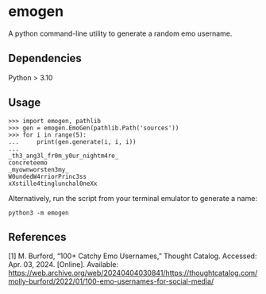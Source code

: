# emogen
A python command-line utility to generate a random emo username.

## Dependencies

Python > 3.10

## Usage

```
>>> import emogen, pathlib
>>> gen = emogen.EmoGen(pathlib.Path('sources'))
>>> for i in range(5):
...     print(gen.generate(i, i, i))
... 
_th3_ang3l_fr0m_y0ur_nightm4re_
concreteemo
_myownworsten3my_
W0undedW4rriorPrinc3ss
xXstille4tinglunchal0neXx
```

Alternatively, run the script from your terminal emulator to generate a name:
```
python3 -m emogen
```

## References

[1] M. Burford, “100+ Catchy Emo Usernames,” Thought Catalog. Accessed: Apr. 03, 2024. [Online]. Available: https://web.archive.org/web/20240404030841/https://thoughtcatalog.com/molly-burford/2022/01/100-emo-usernames-for-social-media/
